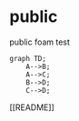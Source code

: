 # public

public foam test

```mermaid
graph TD;
    A-->B;
    A-->C;
    B-->D;
    C-->D;
```

[[README]]

